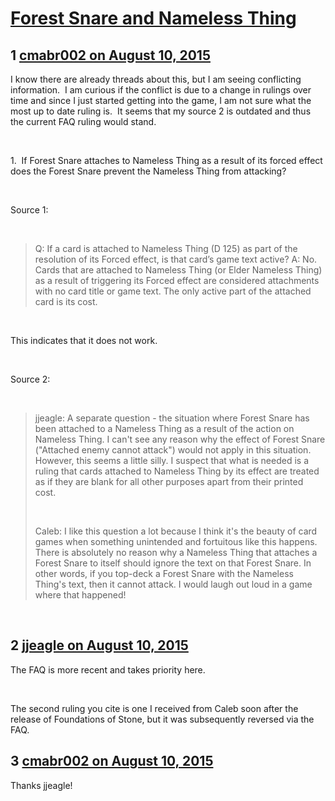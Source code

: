 # [Forest Snare and Nameless Thing](https://community.fantasyflightgames.com/topic/184713-forest-snare-and-nameless-thing/)

## 1 [cmabr002 on August 10, 2015](https://community.fantasyflightgames.com/topic/184713-forest-snare-and-nameless-thing/?do=findComment&comment=1729045)

I know there are already threads about this, but I am seeing conflicting information.  I am curious if the conflict is due to a change in rulings over time and since I just started getting into the game, I am not sure what the most up to date ruling is.  It seems that my source 2 is outdated and thus the current FAQ ruling would stand.

 

1.  If Forest Snare attaches to Nameless Thing as a result of its forced effect does the Forest Snare prevent the Nameless Thing from attacking?

 

Source 1:

 

> Q: If a card is attached to Nameless Thing (D 125) as part of the resolution of its Forced effect, is that card’s
> game text active?
> A: No. Cards that are attached to Nameless Thing (or Elder Nameless Thing) as a result of triggering its Forced effect are considered attachments with no card title or game text. The only active part of the attached card is its cost.

 

This indicates that it does not work.

 

Source 2:

 

> jjeagle: A separate question - the situation where Forest Snare has been attached to a Nameless Thing as a result of the action on Nameless Thing. I can't see any reason why the effect of Forest Snare ("Attached enemy cannot attack") would not apply in this situation. However, this seems a little silly. I suspect that what is needed is a ruling that cards attached to Nameless Thing by its effect are treated as if they are blank for all other purposes apart from their printed cost.
> 
>  
> 
> Caleb: I like this question a lot because I think it's the beauty of card games when something unintended and fortuitous like this happens. There is absolutely no reason why a Nameless Thing that attaches a Forest Snare to itself should ignore the text on that Forest Snare. In other words, if you top-deck a Forest Snare with the Nameless Thing's text, then it cannot attack. I would laugh out loud in a game where that happened!

 

## 2 [jjeagle on August 10, 2015](https://community.fantasyflightgames.com/topic/184713-forest-snare-and-nameless-thing/?do=findComment&comment=1729060)

The FAQ is more recent and takes priority here.

 

The second ruling you cite is one I received from Caleb soon after the release of Foundations of Stone, but it was subsequently reversed via the FAQ.

## 3 [cmabr002 on August 10, 2015](https://community.fantasyflightgames.com/topic/184713-forest-snare-and-nameless-thing/?do=findComment&comment=1729065)

Thanks jjeagle!


